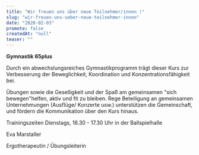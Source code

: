 ```yaml
---
title: "Wir freuen uns über neue Teilnehmer/innen !"
slug: "wir-freuen-uns-ueber-neue-teilnehmer-innen"
date: "2020-02-03"
promote: false
createdAt: "null"
teaser: ""
---
```

**Gymnastik 65plus**


Durch ein abwechslungsreiches Gymnastikprogramm trägt dieser Kurs zur Verbesserung der Beweglichkeit, Koordination und Konzentrationsfähigkeit bei.


Übungen sowie die Geselligkeit und der Spaß am gemeinsamen "sich bewegen"helfen, aktiv und fit zu bleiben. Rege Beteiligung an gemeinsamen Unternehmungen (Ausflüge/ Konzerte usw.) unterstützen die Gemeinschaft, und fördern die Kommunikation über den Kurs hinaus.


Trainingszeiten Dienstags, 16.30 - 17.30 Uhr in der Ballspielhalle


Eva Marstaller


Ergotherapeutin / Übungsleiterin
